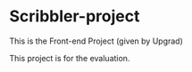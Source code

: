 # Scribbler-project
This is the Front-end Project (given by Upgrad)

This project is for the evaluation.
